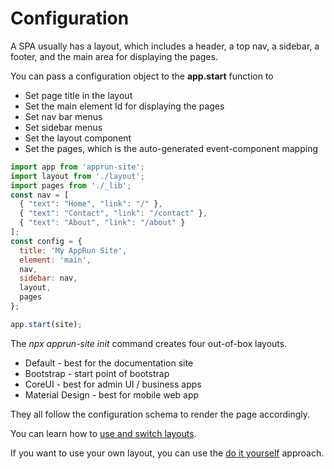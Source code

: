 # Configuration

A SPA usually has a layout, which includes a header, a top nav, a sidebar, a footer, and the main area for displaying the pages.

You can pass a configuration object to the **app.start** function to

* Set page title in the layout
* Set the main element Id for displaying the pages
* Set nav bar menus
* Set sidebar menus
* Set the layout component
* Set the pages, which is the auto-generated event-component mapping

```javascript
import app from 'apprun-site';
import layout from './layout';
import pages from './_lib';
const nav = [
  { "text": "Home", "link": "/" },
  { "text": "Contact", "link": "/contact" },
  { "text": "About", "link": "/about" }
];
const config = {
  title: 'My AppRun Site',
  element: 'main',
  nav,
  sidebar: nav,
  layout,
  pages
};

app.start(site);
```

The _npx apprun-site init_ command creates four out-of-box layouts.

* Default - best for the documentation site
* Bootstrap - start point of bootstrap
* CoreUI - best for admin UI / business apps
* Material Design - best for mobile web app

They all follow the configuration schema to render the page accordingly.

You can learn how to [use and switch layouts](#configuration_layout).

If you want to use your own layout, you can use the [do it yourself](#configuration_diy) approach.
